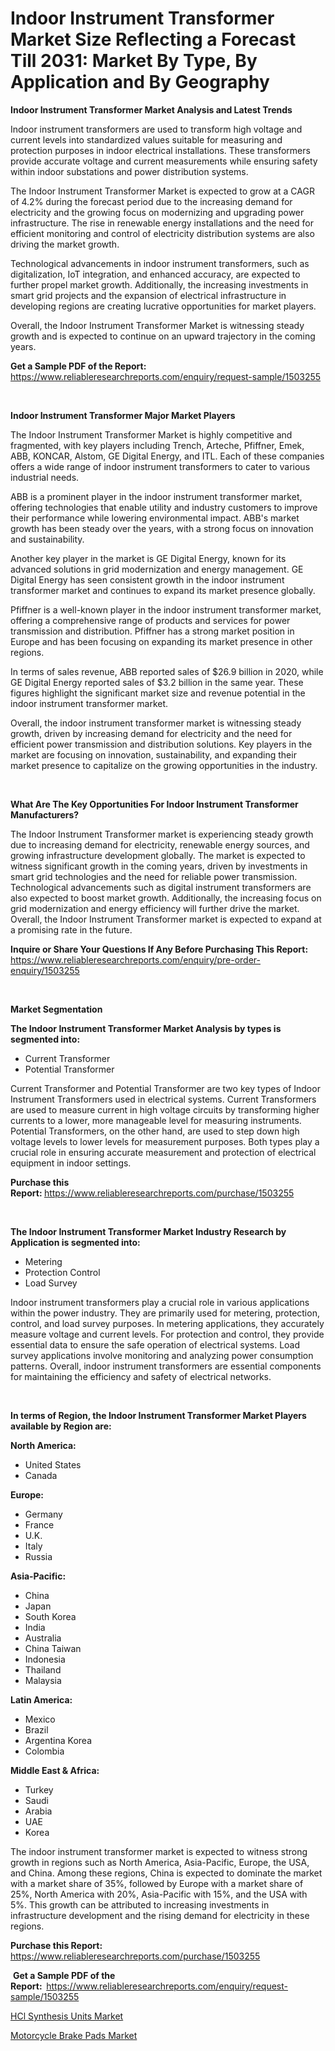 <p><h1>Indoor Instrument Transformer Market Size Reflecting a Forecast Till 2031: Market By Type, By Application and By Geography</h1></p><p><strong>Indoor Instrument Transformer Market Analysis and Latest Trends</strong></p>
<p><p>Indoor instrument transformers are used to transform high voltage and current levels into standardized values suitable for measuring and protection purposes in indoor electrical installations. These transformers provide accurate voltage and current measurements while ensuring safety within indoor substations and power distribution systems.</p><p>The Indoor Instrument Transformer Market is expected to grow at a CAGR of 4.2% during the forecast period due to the increasing demand for electricity and the growing focus on modernizing and upgrading power infrastructure. The rise in renewable energy installations and the need for efficient monitoring and control of electricity distribution systems are also driving the market growth.</p><p>Technological advancements in indoor instrument transformers, such as digitalization, IoT integration, and enhanced accuracy, are expected to further propel market growth. Additionally, the increasing investments in smart grid projects and the expansion of electrical infrastructure in developing regions are creating lucrative opportunities for market players.</p><p>Overall, the Indoor Instrument Transformer Market is witnessing steady growth and is expected to continue on an upward trajectory in the coming years.</p></p>
<p><strong>Get a Sample PDF of the Report:&nbsp;</strong> <a href="https://www.reliableresearchreports.com/enquiry/request-sample/1503255">https://www.reliableresearchreports.com/enquiry/request-sample/1503255</a></p>
<p>&nbsp;</p>
<p><strong>Indoor Instrument Transformer Major Market Players</strong></p>
<p><p>The Indoor Instrument Transformer Market is highly competitive and fragmented, with key players including Trench, Arteche, Pfiffner, Emek, ABB, KONCAR, Alstom, GE Digital Energy, and ITL. Each of these companies offers a wide range of indoor instrument transformers to cater to various industrial needs.</p><p>ABB is a prominent player in the indoor instrument transformer market, offering technologies that enable utility and industry customers to improve their performance while lowering environmental impact. ABB's market growth has been steady over the years, with a strong focus on innovation and sustainability.</p><p>Another key player in the market is GE Digital Energy, known for its advanced solutions in grid modernization and energy management. GE Digital Energy has seen consistent growth in the indoor instrument transformer market and continues to expand its market presence globally.</p><p>Pfiffner is a well-known player in the indoor instrument transformer market, offering a comprehensive range of products and services for power transmission and distribution. Pfiffner has a strong market position in Europe and has been focusing on expanding its market presence in other regions.</p><p>In terms of sales revenue, ABB reported sales of $26.9 billion in 2020, while GE Digital Energy reported sales of $3.2 billion in the same year. These figures highlight the significant market size and revenue potential in the indoor instrument transformer market.</p><p>Overall, the indoor instrument transformer market is witnessing steady growth, driven by increasing demand for electricity and the need for efficient power transmission and distribution solutions. Key players in the market are focusing on innovation, sustainability, and expanding their market presence to capitalize on the growing opportunities in the industry.</p></p>
<p>&nbsp;</p>
<p><strong>What Are The Key Opportunities For Indoor Instrument Transformer Manufacturers?</strong></p>
<p><p>The Indoor Instrument Transformer market is experiencing steady growth due to increasing demand for electricity, renewable energy sources, and growing infrastructure development globally. The market is expected to witness significant growth in the coming years, driven by investments in smart grid technologies and the need for reliable power transmission. Technological advancements such as digital instrument transformers are also expected to boost market growth. Additionally, the increasing focus on grid modernization and energy efficiency will further drive the market. Overall, the Indoor Instrument Transformer market is expected to expand at a promising rate in the future.</p></p>
<p><strong>Inquire or Share Your Questions If Any Before Purchasing This Report:</strong> <a href="https://www.reliableresearchreports.com/enquiry/pre-order-enquiry/1503255">https://www.reliableresearchreports.com/enquiry/pre-order-enquiry/1503255</a></p>
<p>&nbsp;</p>
<p><strong>Market Segmentation</strong></p>
<p><strong>The Indoor Instrument Transformer Market Analysis by types is segmented into:</strong></p>
<p><ul><li>Current Transformer</li><li>Potential Transformer</li></ul></p>
<p><p>Current Transformer and Potential Transformer are two key types of Indoor Instrument Transformers used in electrical systems. Current Transformers are used to measure current in high voltage circuits by transforming higher currents to a lower, more manageable level for measuring instruments. Potential Transformers, on the other hand, are used to step down high voltage levels to lower levels for measurement purposes. Both types play a crucial role in ensuring accurate measurement and protection of electrical equipment in indoor settings.</p></p>
<p><strong>Purchase this Report:&nbsp;</strong><a href="https://www.reliableresearchreports.com/purchase/1503255">https://www.reliableresearchreports.com/purchase/1503255</a></p>
<p>&nbsp;</p>
<p><strong>The Indoor Instrument Transformer Market Industry Research by Application is segmented into:</strong></p>
<p><ul><li>Metering</li><li>Protection Control</li><li>Load Survey</li></ul></p>
<p><p>Indoor instrument transformers play a crucial role in various applications within the power industry. They are primarily used for metering, protection, control, and load survey purposes. In metering applications, they accurately measure voltage and current levels. For protection and control, they provide essential data to ensure the safe operation of electrical systems. Load survey applications involve monitoring and analyzing power consumption patterns. Overall, indoor instrument transformers are essential components for maintaining the efficiency and safety of electrical networks.</p></p>
<p>&nbsp;</p>
<p><strong>In terms of Region, the Indoor Instrument Transformer Market Players available by Region are:</strong></p>
<p>
    <p> <strong> North America: </strong>
        <ul>
            <li>United States</li>
            <li>Canada</li>
        </ul>
        </p> 
    <p> <strong> Europe: </strong>
        <ul>
            <li>Germany</li>
            <li>France</li>
            <li>U.K.</li>
            <li>Italy</li>
            <li>Russia</li>
        </ul>
        </p> 
    <p> <strong> Asia-Pacific: </strong>
        <ul>
            <li>China</li>
            <li>Japan</li>
            <li>South Korea</li>
            <li>India</li>
            <li>Australia</li>
            <li>China Taiwan</li>
            <li>Indonesia</li>
            <li>Thailand</li>
            <li>Malaysia</li>
        </ul>
        </p> 
    <p> <strong> Latin America: </strong>
        <ul>
            <li>Mexico</li>
            <li>Brazil</li>
            <li>Argentina Korea</li>
            <li>Colombia</li>
        </ul>
        </p> 
    <p> <strong> Middle East & Africa: </strong>
        <ul>
            <li>Turkey</li>
            <li>Saudi</li>
            <li>Arabia</li>
            <li>UAE</li>
            <li>Korea</li>
        </ul>
    </p>
    </p>
<p><p>The indoor instrument transformer market is expected to witness strong growth in regions such as North America, Asia-Pacific, Europe, the USA, and China. Among these regions, China is expected to dominate the market with a market share of 35%, followed by Europe with a market share of 25%, North America with 20%, Asia-Pacific with 15%, and the USA with 5%. This growth can be attributed to increasing investments in infrastructure development and the rising demand for electricity in these regions.</p></p>
<p><strong>Purchase this Report: </strong><a href="https://www.reliableresearchreports.com/purchase/1503255">https://www.reliableresearchreports.com/purchase/1503255</a></p>
<p>&nbsp;<strong>Get a Sample PDF of the Report:&nbsp;&nbsp;</strong><a href="https://www.reliableresearchreports.com/enquiry/request-sample/1503255">https://www.reliableresearchreports.com/enquiry/request-sample/1503255</a></p>
<p><strong></strong></p>
<p><p><a href="https://issuu.com/reportprime-2/docs/hcl-synthesis-units-market-size-2030.pptx">HCl Synthesis Units Market</a></p><p><a href="https://issuu.com/reportprime-2/docs/motorcycle-brake-pads-market-size-2030.pptx">Motorcycle Brake Pads Market</a></p></p>